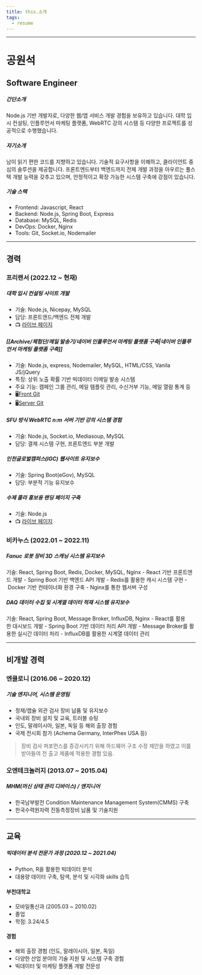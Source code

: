 ```yaml
---
title: this.소개
tags:
  - resume
---
```

---

# 공원석

## Software Engineer

##### 간단소개
Node.js 기반 개발자로, 다양한 웹/앱 서비스 개발 경험을 보유하고 있습니다. 
대학 입시 컨설팅, 인플루언서 마케팅 플랫폼, WebRTC 강의 시스템 등 다양한 프로젝트를 
성공적으로 수행했습니다.

##### 자기소개
남이 읽기 편한 코드를 지향하고 있습니다.
기술적 요구사항을 이해하고, 클라이언트 중심의 솔루션을 제공합니다.
프론트엔드부터 백엔드까지 전체 개발 과정을 아우르는 풀스택 개발 능력을 갖추고 있으며,
안정적이고 확장 가능한 시스템 구축에 강점이 있습니다.

##### 기술 스택
- Frontend:  Javascript, React
- Backend: Node.js, Spring Boot, Express
- Database: MySQL, Redis
- DevOps: Docker, Nginx
- Tools: Git, Socket.io, Nodemailer

---

## 경력
### 프리랜서 (2022.12 ~ 현재)

##### 대학 입시 컨설팅 사이트 개발
- 기술: Node.js, Nicepay, MySQL
- 담당: 프론트엔드/백엔드 전체 개발
- 📺 [라이브 페이지](https://seedconsulting.co.kr/)
##### [[Archive/체험단/메일 발송기/네이버 인플루언서 마케팅 플랫폼 구축|네이버 인플루언서 마케팅 플랫폼 구축]]
- 기술: Node.js, express, Nodemailer, MySQL, HTML/CSS, Vanila JS/jQuery
- 특징: 상위 노출 확률 기반 빅데이터 이메일 발송 시스템
- 주요 기능: 캠페인 그룹 관리, 메일 템플릿 관리, 수신거부 기능, 메일 열람 통계 등
- 🖥️[Front Git](https://github.com/bis0908/rena-client)
- 🖥️[Server Git](https://github.com/bis0908/rena-server)
##### SFU 방식 WebRTC n:m 서버 기반 강의 시스템 경험
- 기술: Node.js, Socket.io, Mediasoup, MySQL
- 담당: 결제 시스템 구현, 프론트엔드 부분 개발
##### 인천글로벌캠퍼스(IGC) 웹사이트 유지보수
- 기술: Spring Boot(eGov), MySQL
- 담당: 부분적 기능 유지보수
##### 수제 콜라 홍보용 랜딩 페이지 구축
- 기술: Node.js
- 📺 [라이브 페이지](https://www.tantscola.com/)

### 비카누스 (2022.01 ~ 2022.11)
##### Fanuc 로봇 장비 3D 스캐닝 시스템 유지보수
기술: React, Spring Boot, Redis, Docker, MySQL, Nginx
- React 기반 프론트엔드 개발
- Spring Boot 기반 백엔드 API 개발
- Redis를 활용한 캐시 시스템 구현
- Docker 기반 컨테이너화 환경 구축
- Nginx를 통한 웹서버 구성
##### DAQ 데이터 수집 및 시계열 데이터 적재 시스템 유지보수
기술: React, Spring Boot, Message Broker, InfluxDB, Nginx
- React를 활용한 대시보드 개발
- Spring Boot 기반 데이터 처리 API 개발
- Message Broker를 활용한 실시간 데이터 처리
- InfluxDB를 활용한 시계열 데이터 관리

---

## 비개발 경력

### 엔클로니 (2016.06 ~ 2020.12)
##### 기술 엔지니어, 시스템 운영팀
- 정제/캡슐 외관 검사 장비 납품 및 유지보수
- 국내외 장비 설치 및 교육, 트러블 슈팅
- 인도, 말레이시아, 일본, 독일 등 해외 출장 경험
- 국제 전시회 참가 (Achema Germany, InterPhex USA 등)

> 장비 검사 퍼포먼스를 증강시키기 위해 하드웨어 구조 수정 제안을 하였고 
> 이를 받아들여 전 출고 제품에 적용한 경험 있음.

### 오엔테크놀러지 (2013.07 ~ 2015.04)
##### MHM(머신 상태 관리 디바이스) / 엔지니어
- 한국남부발전 Condition Maintenance Management System(CMMS) 구축
- 한국수력원자력 진동측정장비 납품 및 기술지원

---

## 교육
##### 빅데이터 분석 전문가 과정 (2020.12 ~ 2021.04)
- Python, R을 활용한 빅데이터 분석
- 대용량 데이터 구축, 탐색, 분석 및 시각화 skills 습득

#### 부천대학교 
- 모바일통신과 (2005.03 ~ 2010.02)
- 졸업
- 학점: 3.24/4.5
#### 경험
- 해외 출장 경험 (인도, 말레이시아, 일본, 독일)
- 다양한 산업 분야의 기술 지원 및 시스템 구축 경험
- 빅데이터 및 마케팅 플랫폼 개발 전문성